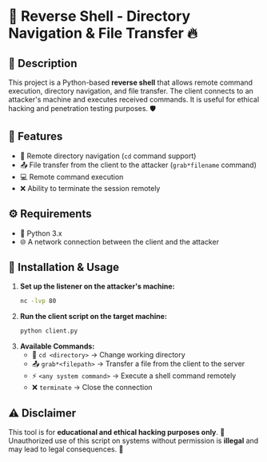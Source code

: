 # 🚀 Reverse Shell - Directory Navigation & File Transfer 🔥

## 📝 Description
This project is a Python-based **reverse shell** that allows remote command execution, directory navigation, and file transfer. The client connects to an attacker's machine and executes received commands. It is useful for ethical hacking and penetration testing purposes. 🛡️

## 🌟 Features
- 📂 Remote directory navigation (`cd` command support)
- 📤 File transfer from the client to the attacker (`grab*filename` command)
- 💻 Remote command execution
- ❌ Ability to terminate the session remotely

## ⚙️ Requirements
- 🐍 Python 3.x
- 🌐 A network connection between the client and the attacker

## 🚀 Installation & Usage
1. **Set up the listener on the attacker's machine:**
   ```bash
   nc -lvp 80
   ```
2. **Run the client script on the target machine:**
   ```bash
   python client.py
   ```
3. **Available Commands:**
   - 📂 `cd <directory>` → Change working directory
   - 📤 `grab*<filepath>` → Transfer a file from the client to the server
   - ⚡ `<any system command>` → Execute a shell command remotely
   - ❌ `terminate` → Close the connection

## ⚠️ Disclaimer
This tool is for **educational and ethical hacking purposes only**. 🚨 Unauthorized use of this script on systems without permission is **illegal** and may lead to legal consequences. 🚫

